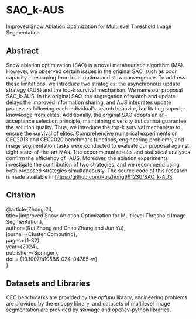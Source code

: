 # SAO_k-AUS
Improved Snow Ablation Optimization for Multilevel Threshold Image Segmentation

## Abstract
Snow ablation optimization (SAO) is a novel metaheuristic algorithm (MA). However, we observed certain issues in the original SAO, such as poor capacity in escaping from local optima and slow convergence. To address these limitations, we introduce two strategies: the asynchronous update strategy (AUS) and the top-k survival mechanism. We name our proposal SAO_k-AUS. In the original SAO, the segregation of search and update delays the improved information sharing, and AUS integrates update processes following each individual’s search behavior, facilitating superior knowledge from elites. Additionally, the original SAO adopts an all-acceptance selection principle, maintaining diversity but cannot guarantee the solution quality. Thus, we introduce the top-k survival mechanism to ensure the survival of elites. Comprehensive numerical experiments on CEC2013 and CEC2020 benchmark functions, engineering problems, and image segmentation tasks were conducted to evaluate our proposal against eight state-of-the-art MAs. The experimental results and statistical analyses confirm the efficiency of -AUS. Moreover, the ablation experiments investigate the contribution of two strategies, and we recommend using both proposed strategies simultaneously. The source code of this research is made available in https://github.com/RuiZhong961230/SAO_k-AUS.

## Citation
@article{Zhong:24,  
title={Improved Snow Ablation Optimization for Multilevel Threshold Image Segmentation},  
author={Rui Zhong and Chao Zhang and Jun Yu},  
journal={Cluster Computing},  
pages={1-32},  
year={2024},  
publisher={Springer},  
doi = {10.1007/s10586-024-04785-w},  
}

## Datasets and Libraries
CEC benchmarks are provided by the opfunu library, engineering problems are provided by the enoppy library, and datasets of multilevel image segmentation are provided by skimage and opencv-python libraries.
